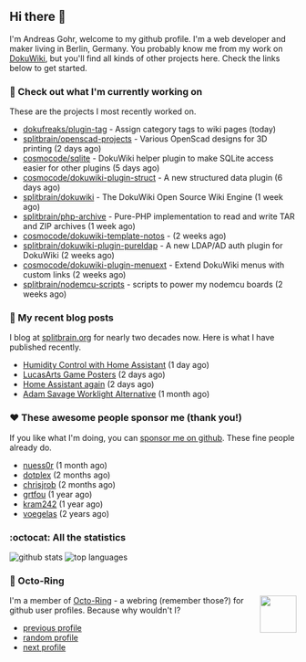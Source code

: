 ## Hi there :wave:

I'm Andreas Gohr, welcome to my github profile. I'm a web developer and maker living in Berlin, Germany. You probably know me from my work on [DokuWiki](https://github.com/splitbrain/dokuwiki), but you'll find all kinds of other projects here. Check the links below to get started.

### :hammer: Check out what I'm currently working on

These are the projects I most recently worked on.


- [dokufreaks/plugin-tag](https://github.com/dokufreaks/plugin-tag) - Assign category tags to wiki pages (today)
- [splitbrain/openscad-projects](https://github.com/splitbrain/openscad-projects) - Various OpenScad designs for 3D printing (2 days ago)
- [cosmocode/sqlite](https://github.com/cosmocode/sqlite) - DokuWiki helper plugin to make SQLite access easier for other plugins (5 days ago)
- [cosmocode/dokuwiki-plugin-struct](https://github.com/cosmocode/dokuwiki-plugin-struct) - A new structured data plugin (6 days ago)
- [splitbrain/dokuwiki](https://github.com/splitbrain/dokuwiki) - The DokuWiki Open Source Wiki Engine (1 week ago)
- [splitbrain/php-archive](https://github.com/splitbrain/php-archive) - Pure-PHP implementation to read and write TAR and ZIP archives (1 week ago)
- [cosmocode/dokuwiki-template-notos](https://github.com/cosmocode/dokuwiki-template-notos) -  (2 weeks ago)
- [splitbrain/dokuwiki-plugin-pureldap](https://github.com/splitbrain/dokuwiki-plugin-pureldap) - A new LDAP/AD auth plugin for DokuWiki (2 weeks ago)
- [cosmocode/dokuwiki-plugin-menuext](https://github.com/cosmocode/dokuwiki-plugin-menuext) - Extend DokuWiki menus with custom links (2 weeks ago)
- [splitbrain/nodemcu-scripts](https://github.com/splitbrain/nodemcu-scripts) - scripts to power my nodemcu boards (2 weeks ago)

### :scroll: My recent blog posts

I blog at [splitbrain.org](https://www.splitbrain.org) for nearly two decades now. Here is what I have published recently.


- [Humidity Control with Home Assistant](https://www.splitbrain.org/blog/2021-08/16-humidity_control_with_home_assistant) (1 day ago)
- [LucasArts Game Posters](https://www.splitbrain.org/blog/2009-04/28-lucasarts_game_posters) (2 days ago)
- [Home Assistant again](https://www.splitbrain.org/blog/2021-08/15-home_assistant_again) (2 days ago)
- [Adam Savage Worklight Alternative](https://www.splitbrain.org/blog/2021-06/26-adam_savage_worklight_alternative) (1 month ago)

### :hearts:️ These awesome people sponsor me (thank you!)

If you like what I'm doing, you can [sponsor me on github](https://github.com/sponsors/splitbrain). These fine people already do.


- [nuess0r](https://github.com/nuess0r) (1 month ago)
- [dotplex](https://github.com/dotplex) (2 months ago)
- [chrisjrob](https://github.com/chrisjrob) (2 months ago)
- [grtfou](https://github.com/grtfou) (1 year ago)
- [kram242](https://github.com/kram242) (1 year ago)
- [voegelas](https://github.com/voegelas) (2 years ago)

### :octocat: All the statistics

 ![github stats](https://github-readme-stats.vercel.app/api?username=splitbrain&show_icons=true&hide_title=true)
![top languages](https://github-readme-stats.vercel.app/api/top-langs/?username=splitbrain&layout=compact)


### :octopus: Octo-Ring

<img width="64" height="65" src="https://octo-ring.com/static/img/octo.png" align="right" alt="">

I'm a member of [Octo-Ring](https://octo-ring.com/) - a webring (remember those?) for github user profiles. Because why wouldn't I? 

* [previous profile](https://octo-ring.com/p/splitbrain/prev)
* [random profile](https://octo-ring.com/p/splitbrain/random)
* [next profile](https://octo-ring.com/p/splitbrain/next)

